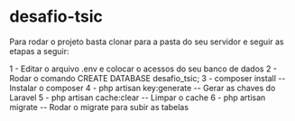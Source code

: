 # desafio-tsic

Para rodar o projeto basta clonar para a pasta do seu servidor e seguir as etapas a seguir:

1 - Editar o arquivo .env e colocar o acessos do seu banco de dados
2 - Rodar o comando CREATE DATABASE desafio_tsic;
3 - composer install -- Instalar o composer
4 - php artisan key:generate  -- Gerar as chaves do Laravel
5 - php artisan cache:clear -- Limpar o cache
6 - php artisan migrate -- Rodar o migrate para subir as tabelas
